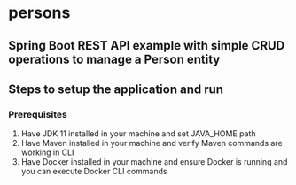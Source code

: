# persons
## Spring Boot REST API example with simple CRUD operations to manage a Person entity

## Steps to setup the application and run

### Prerequisites
1. Have JDK 11 installed in your machine and set JAVA_HOME path
2. Have Maven installed in your machine and verify Maven commands are working in CLI
3. Have Docker installed in your machine and ensure Docker is running and you can execute Docker CLI commands


